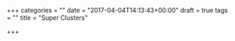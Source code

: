 +++
categories = ""
date = "2017-04-04T14:13:43+00:00"
draft = true
tags = ""
title = "Super Clusters"

+++
